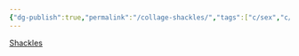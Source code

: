 ```yaml
---
{"dg-publish":true,"permalink":"/collage-shackles/","tags":["c/sex","c/woman","c/abstract","c/hand","c/legs","c/chains"],"created":"2024-01-04T19:13:53.032-05:00","updated":"2024-01-04T19:14:26.273-05:00"}
---
```



[Shackles](https://www.instagram.com/p/CWdv7M_LtpA/)
